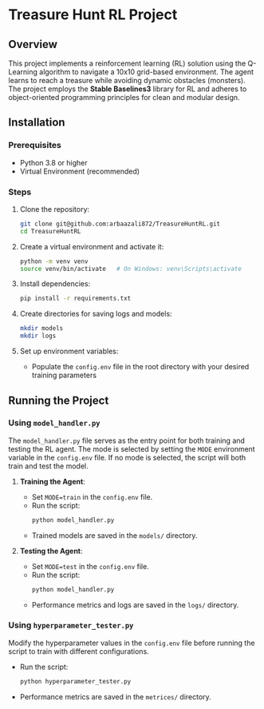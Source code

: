 # Treasure Hunt RL Project

## Overview

This project implements a reinforcement learning (RL) solution using the Q-Learning algorithm to navigate a 10x10 grid-based environment. The agent learns to reach a treasure while avoiding dynamic obstacles (monsters). The project employs the **Stable Baselines3** library for RL and adheres to object-oriented programming principles for clean and modular design.


## Installation

### Prerequisites
- Python 3.8 or higher
- Virtual Environment (recommended)

### Steps

1. Clone the repository:
    ```bash
    git clone git@github.com:arbaazali872/TreasureHuntRL.git
    cd TreasureHuntRL
    ```

2. Create a virtual environment and activate it:
    ```bash
    python -m venv venv
    source venv/bin/activate   # On Windows: venv\Scripts\activate
    ```

3. Install dependencies:
    ```bash
    pip install -r requirements.txt
    ```

4. Create directories for saving logs and models:
    ```bash
    mkdir models
    mkdir logs 
    ```

5. Set up environment variables:
    - Populate the `config.env` file in the root directory with your desired training parameters

## Running the Project

### Using `model_handler.py`
The `model_handler.py` file serves as the entry point for both training and testing the RL agent. The mode is selected by setting the `MODE` environment variable in the `config.env` file. If no mode is selected, the script will both train and test the model.

1. **Training the Agent**:
    - Set `MODE=train` in the `config.env` file.
    - Run the script:
      ```bash
      python model_handler.py
      ```
    - Trained models are saved in the `models/` directory.

2. **Testing the Agent**:
    - Set `MODE=test` in the `config.env` file.
    - Run the script:
      ```bash
      python model_handler.py
      ```
    - Performance metrics and logs are saved in the `logs/` directory.

### Using `hyperparameter_tester.py`
Modify the hyperparameter values in the `config.env` file before running the script to train with different configurations.

- Run the script:
    
    ```bash
    python hyperparameter_tester.py
    ```

- Performance metrics are saved in the `metrices/` directory.


